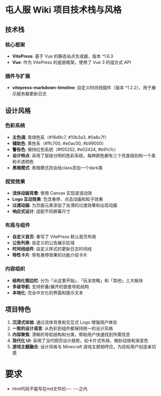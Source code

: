 # 屯人服 Wiki 项目技术栈与风格

## 技术栈

### 核心框架
- **VitePress**: 基于 Vue 的静态站点生成器，版本 ^1.6.3
- **Vue**: 作为 VitePress 的底层框架，使用了 Vue 3 的组合式 API

### 插件与扩展
- **vitepress-markdown-timeline**: 自定义时间线插件（版本 ^1.2.2），用于展示服务器更新日志

## 设计风格

### 色彩系统
- **主色调**: 青绿色系（#16d9c7, #10b3a3, #0a8c7f）
- **辅助色**: 黄色系（#ffc700, #e0ac00, #b99000）
- **警告色**: 保持红色系统（#f05252, #e02424, #b91c1c）
- **设计特点**: 采用了层级分明的色彩系统，每种颜色都有三个亮度级别和一个柔和半透明色
- **黑暗模式**: 黑暗模式将会给class添加一个dark类

### 视觉效果
- **流体动画背景**: 使用 Canvas 实现波浪动效
- **Logo 互动效果**: 包含悬停、点击动画和粒子效果
- **过渡动画**: 为页面元素添加了丝滑的过渡效果和出现动画
- **响应式设计**: 适配不同屏幕尺寸

### 布局与组件
- **自定义首页**: 重写了 VitePress 默认首页布局
- **公告列表**: 自定义的公告展示区域
- **时间线组件**: 自定义样式的更新日志时间线
- **特性卡片**: 带有悬停效果的功能介绍卡片

### 内容组织
- **结构化侧边栏**: 分为「从这里开始」、「玩法攻略」和「其他」三大板块
- **多级导航**: 支持折叠/展开的嵌套导航结构
- **本地化**: 完全中文化的界面和提示文本

## 项目特色

1. **沉浸式体验**: 通过流体背景和交互式 Logo 增强用户体验
2. **一致的设计语言**: 从色彩到组件都保持统一的设计风格
3. **内容聚焦**: 清晰的导航结构和分类，帮助用户快速找到所需信息
4. **现代化 UI**: 采用了当代网页设计趋势，如卡片式布局、微妙动效和渐变色
5. **游戏主题融合**: 设计风格与 Minecraft 游戏主题相呼应，为目标用户创造亲切感

# 要求
- html代码不能写在md文件的--- ---之内